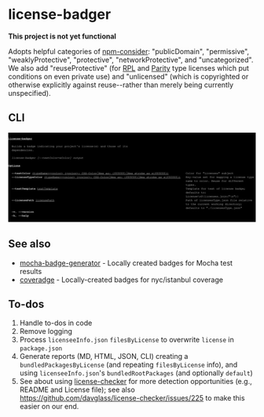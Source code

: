 # license-badger

**This project is not yet functional**

<!--
Build a badge indicating your project's license(s) and those of its dependencies.

## Installation

```
npm i license-badger
```

-->

Adopts helpful categories of [npm-consider](https://github.com/delfrrr/npm-consider):
"publicDomain", "permissive", "weaklyProtective", "protective", "networkProtective",
and "uncategorized". We also add "reuseProtective" (for
[RPL](https://en.wikipedia.org/wiki/Reciprocal_Public_License) and
[Parity](https://licensezero.com/licenses/parity) type licenses which put
conditions on even private use) and "unlicensed" (which is copyrighted or
otherwise explicitly against reuse--rather than merely being currently
unspecified).
<!--
(See [#24](https://github.com/delfrrr/npm-consider/issues/24) and [#18](https://github.com/delfrrr/npm-consider/issues/18#issuecomment-568872477) of `npm-consider` for tracking these recommendations)
-->

## CLI

![cli.svg](cli.svg)

## See also

- [mocha-badge-generator](https://github.com/ianpogi5/mocha-badge-generator) - Locally created badges for Mocha test results
- [coveradge](https://github.com/brettz9/coveradge) - Locally-created badges for nyc/istanbul coverage

## To-dos

1. Handle to-dos in code
1. Remove logging
1. Process `licenseeInfo.json` `filesByLicense` to overwrite `license`
    in `package.json`
1. Generate reports (MD, HTML, JSON, CLI) creating a
    `bundledPackagesByLicense` (and repeating `filesByLicense` info), and
    using `licenseeInfo.json`'s `bundledRootPackages` (and optionally
    `default`)
1. See about using [license-checker](https://github.com/davglass/license-checker)
    for more detection opportunities (e.g., README and License file); see
    also <https://github.com/davglass/license-checker/issues/225> to make this
    easier on our end.
